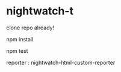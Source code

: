 # nightwatch-t

clone repo already!

npm install

npm test

reporter : nightwatch-html-custom-reporter